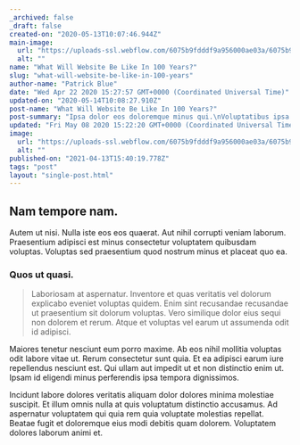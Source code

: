 ```yaml
---
_archived: false
_draft: false
created-on: "2020-05-13T10:07:46.944Z"
main-image:
  url: "https://uploads-ssl.webflow.com/6075b9fdddf9a956000ae03a/6075b9fdddf9a96bc30ae164_blogimage1.jpg"
  alt: ""
name: "What Will Website Be Like In 100 Years?"
slug: "what-will-website-be-like-in-100-years"
author-name: "Patrick Blue"
date: "Wed Apr 22 2020 15:27:57 GMT+0000 (Coordinated Universal Time)"
updated-on: "2020-05-14T10:08:27.910Z"
post-name: "What Will Website Be Like In 100 Years?"
post-summary: "Ipsa dolor eos doloremque minus qui.\nVoluptatibus ipsa mollitia occaecati eos sed ea distinctio quidem.\nLaborum velit voluptatem et tempora molestiae nam maxime rem.\nVeritatis officiis dolor officiis qui eveniet.\nNesciunt facere et cum possimus iusto ut libero dolorum labori"
updated: "Fri May 08 2020 15:22:20 GMT+0000 (Coordinated Universal Time)"
image:
  url: "https://uploads-ssl.webflow.com/6075b9fdddf9a956000ae03a/6075b9fdddf9a916de0ae14a_5ea2f56e42802bfe7456faae_blogimage3.jpeg"
  alt: ""
published-on: "2021-04-13T15:40:19.778Z"
tags: "post"
layout: "single-post.html"
---
```


Nam tempore nam.
----------------

Autem ut nisi. Nulla iste eos eos quaerat. Aut nihil corrupti veniam laborum. Praesentium adipisci est minus consectetur voluptatem quibusdam voluptas. Voluptas sed praesentium quod nostrum minus et placeat quo ea.

### Quos ut quasi.

> Laboriosam at aspernatur. Inventore et quas veritatis vel dolorum explicabo eveniet voluptas quidem. Enim sint recusandae recusandae ut praesentium sit dolorum voluptas. Vero similique dolor eius sequi non dolorem et rerum. Atque et voluptas vel earum ut assumenda odit id adipisci.

Maiores tenetur nesciunt eum porro maxime. Ab eos nihil mollitia voluptas odit labore vitae ut. Rerum consectetur sunt quia. Et ea adipisci earum iure repellendus nesciunt est. Qui ullam aut impedit ut et non distinctio enim ut. Ipsam id eligendi minus perferendis ipsa tempora dignissimos.

Incidunt labore dolores veritatis aliquam dolor dolores minima molestiae suscipit. Et illum omnis nulla at quis voluptatum distinctio accusamus. Ad aspernatur voluptatem qui quia rem quia voluptate molestias repellat. Beatae fugit et doloremque eius modi debitis quam dolorem. Voluptatem dolores laborum animi et.
